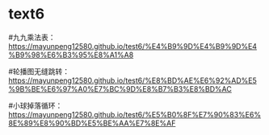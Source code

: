 # text6
#九九乘法表：https://mayunpeng12580.github.io/test6/%E4%B9%9D%E4%B9%9D%E4%B9%98%E6%B3%95%E8%A1%A8

#轮播图无缝跳转：https://mayunpeng12580.github.io/test6/%E8%BD%AE%E6%92%AD%E5%9B%BE%E6%97%A0%E7%BC%9D%E8%B7%B3%E8%BD%AC

#小球掉落循环：https://mayunpeng12580.github.io/test6/%E5%B0%8F%E7%90%83%E6%8E%89%E8%90%BD%E5%BE%AA%E7%8E%AF
